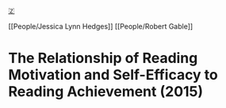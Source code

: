 [🇿](zotero://select/library/items/JAKICWH6)

[[People/Jessica Lynn Hedges]] [[People/Robert Gable]] 
# The Relationship of Reading Motivation and Self-Efficacy to Reading Achievement (2015)

